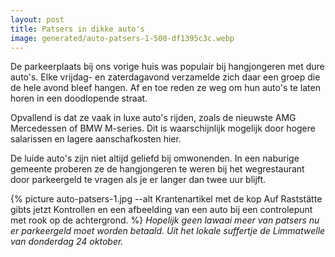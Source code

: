 ```yaml
---
layout: post
title: Patsers in dikke auto's
image: generated/auto-patsers-1-500-df1395c3c.webp
---
```


De parkeerplaats bij ons vorige huis was populair bij hangjongeren met dure auto's. Elke vrijdag- en zaterdagavond verzamelde zich daar een groep die de hele avond bleef hangen. Af en toe reden ze weg om hun auto's te laten horen in een doodlopende straat.

Opvallend is dat ze vaak in luxe auto's rijden, zoals de nieuwste AMG Mercedessen of BMW M-series. Dit is waarschijnlijk mogelijk door hogere salarissen en lagere aanschafkosten hier.

De luide auto's zijn niet altijd geliefd bij omwonenden. In een naburige gemeente proberen ze de hangjongeren te weren bij het wegrestaurant door parkeergeld te vragen als je er langer dan twee uur blijft.

{% picture auto-patsers-1.jpg --alt Krantenartikel met de kop Auf Raststätte gibts jetzt Kontrollen en een afbeelding van een auto bij een controlepunt met rook op de achtergrond. %}
_Hopelijk geen lawaai meer van patsers nu er parkeergeld moet worden betaald. Uit het lokale suffertje de Limmatwelle van donderdag 24 oktober._
